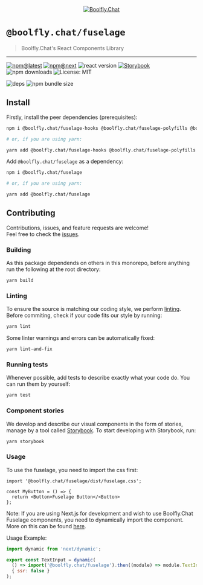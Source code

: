 <!--header-->

<p align="center">
  <a href="https://subscription.boolfly.com/" title="Boolfly.Chat">
    <img src="https://github.com/boolfly/Boolfly.Chat.Artwork/raw/master/Logos/2020/png/logo-horizontal-red.png" alt="Boolfly.Chat" />
  </a>
</p>

# `@boolfly.chat/fuselage`

> Boolfly.Chat's React Components Library

---

[![npm@latest](https://img.shields.io/npm/v/@boolfly.chat/fuselage/latest?style=flat-square)](https://www.npmjs.com/package/@boolfly.chat/fuselage/v/latest) [![npm@next](https://img.shields.io/npm/v/@boolfly.chat/fuselage/next?style=flat-square)](https://www.npmjs.com/package/@boolfly.chat/fuselage/v/next) ![react version](https://img.shields.io/npm/dependency-version/@boolfly.chat/fuselage/peer/react?style=flat-square) [![Storybook](https://cdn.jsdelivr.net/gh/storybookjs/brand@master/badge/badge-storybook.svg)](https://boolflychat.github.io/fuselage/fuselage) ![npm downloads](https://img.shields.io/npm/dw/@boolfly.chat/fuselage?style=flat-square) ![License: MIT](https://img.shields.io/npm/l/@boolfly.chat/fuselage?style=flat-square)

![deps](https://img.shields.io/librariesio/release/npm/@boolfly.chat/fuselage?style=flat-square) ![npm bundle size](https://img.shields.io/bundlephobia/min/@boolfly.chat/fuselage?style=flat-square)

<!--/header-->

## Install

<!--install-->

Firstly, install the peer dependencies (prerequisites):

```sh
npm i @boolfly.chat/fuselage-hooks @boolfly.chat/fuselage-polyfills @boolfly.chat/icons react react-dom react-virtuoso

# or, if you are using yarn:

yarn add @boolfly.chat/fuselage-hooks @boolfly.chat/fuselage-polyfills @boolfly.chat/icons react react-dom react-virtuoso
```

Add `@boolfly.chat/fuselage` as a dependency:

```sh
npm i @boolfly.chat/fuselage

# or, if you are using yarn:

yarn add @boolfly.chat/fuselage
```

<!--/install-->

## Contributing

<!--contributing(msg)-->

Contributions, issues, and feature requests are welcome!<br />
Feel free to check the [issues](https://github.com/boolfly/fuselage/issues).

<!--/contributing(msg)-->

### Building

As this package dependends on others in this monorepo, before anything run the following at the root directory:

<!--yarn(build)-->

```sh
yarn build
```

<!--/yarn(build)-->

### Linting

To ensure the source is matching our coding style, we perform [linting](<https://en.wikipedia.org/wiki/Lint_(software)>).
Before commiting, check if your code fits our style by running:

<!--yarn(lint)-->

```sh
yarn lint
```

<!--/yarn(lint)-->

Some linter warnings and errors can be automatically fixed:

<!--yarn(lint-and-fix)-->

```sh
yarn lint-and-fix
```

<!--/yarn(lint-and-fix)-->

### Running tests

Whenever possible, add tests to describe exactly what your code do. You can run them by yourself:

<!--yarn(test)-->

```sh
yarn test
```

<!--/yarn(test)-->

### Component stories

We develop and describe our visual components in the form of stories, manage by a tool called [Storybook](https://storybook.js.org/).
To start developing with Storybook, run:

<!--yarn(storybook)-->

```sh
yarn storybook
```

<!--/yarn(storybook)-->

### Usage

To use the fuselage, you need to import the css first:

```tsx
import '@boolfly.chat/fuselage/dist/fuselage.css';

const MyButton = () => {
  return <Button>Fuselage Button</<Button>
};
```

Note: If you are using Next.js for development and wish to use Boolfly.Chat Fuselage components, you need to dynamically import the component. More on this can be found [here](https://dev.to/vvo/how-to-solve-window-is-not-defined-errors-in-react-and-next-js-5f97#3-third-solution-dynamic-loading).

Usage Example:

```javascript
import dynamic from 'next/dynamic';

export const TextInput = dynamic(
  () => import('@boolfly.chat/fuselage').then((module) => module.TextInput),
  { ssr: false }
);
```
